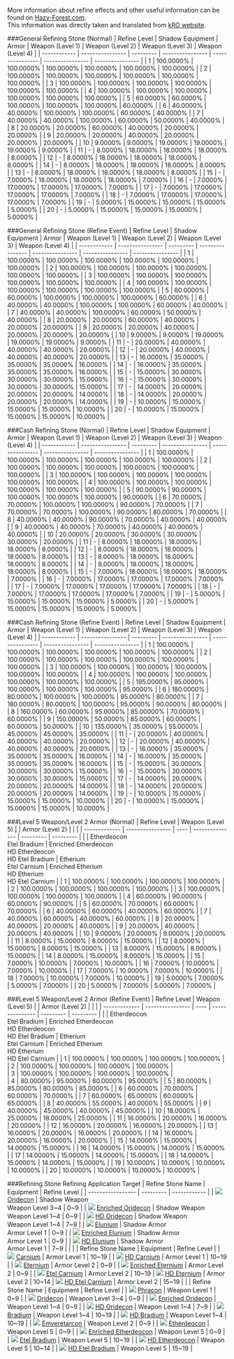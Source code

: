 More information about refine effects and other useful information can be found on [Hazy-Forest.com](https://hazyforest.com/equipment:refine).  
This information was directly taken and translated from [kRO website](https://probability.gnjoy.com/RO/SMELT/SMELT/0001).

###General Refining Stone (Normal)
| Refine Level | Shadow Equipment | Armor     | Weapon (Level 1) | Weapon (Level 2) | Weapon (Level 3) | Weapon (Level 4) |
| ------------ | ---------------- | --------- | ---------------- | ---------------- | ---------------- | ---------------- |
| 1	           | 100.0000%        |	100.0000% | 100.0000%	     | 100.0000%        |	100.0000%	   |   100.0000%      | 
| 2	           | 100.0000%        |	100.0000% | 100.0000%	     | 100.0000%        |	100.0000%	   |   100.0000%      | 
| 3	           | 100.0000%        |	100.0000% | 100.0000%	     | 100.0000%        |	100.0000%	   |   100.0000%      | 
| 4	           | 100.0000%        |	100.0000% | 100.0000%	     | 100.0000%        |	100.0000%	   |   100.0000%      | 
| 5	           | 60.0000%         |	60.0000%  | 100.0000%	     | 100.0000%        |	100.0000%	   |   60.0000%       |
| 6	           | 40.0000%         |	40.0000%  | 100.0000%	     | 100.0000%        |	60.0000%	   |   40.0000%       |
| 7	           | 40.0000%         |	40.0000%  | 100.0000%	     | 60.0000%	        |   50.0000%	   |   40.0000%       |
| 8	           | 20.0000%         |	20.0000%  | 60.0000%	     | 40.0000%	        |   20.0000%	   |   20.0000%       |
| 9	           | 20.0000%         |	20.0000%  | 40.0000%	     | 20.0000%	        |   20.0000%	   |   20.0000%       |
| 10           | 9.0000%          | 9.0000%	  | 19.0000%	     | 19.0000%	        |   19.0000%	   |   9.0000%        |
| 11           | -                | 8.0000%   |	18.0000%	     | 18.0000%	        |   18.0000%	   |   8.0000%        |
| 12           | -                | 8.0000%   |	18.0000%	     | 18.0000%	        |   18.0000%	   |   8.0000%        |
| 14           | -                | 8.0000%   |	18.0000%	     | 18.0000%	        |   18.0000%	   |   8.0000%        |
| 13           | -                | 8.0000%   |	18.0000%	     | 18.0000%	        |   18.0000%	   |   8.0000%        |
| 15           | -                | 7.0000%   |	18.0000%	     | 18.0000%	        |   18.0000%	   |   7.0000%        |
| 16           | -                | 7.0000%   |	17.0000%	     | 17.0000%	        |   17.0000%	   |   7.0000%        |
| 17           | -                | 7.0000%   |	17.0000%	     | 17.0000%	        |   17.0000%	   |   7.0000%        |
| 18           | -                | 7.0000%   |	17.0000%	     | 17.0000%	        |   17.0000%	   |   7.0000%        |
| 19           | -                | 5.0000%   |	15.0000%	     | 15.0000%	        |   15.0000%	   |   5.0000%        |
| 20           | -                | 5.0000%   |	15.0000%	     | 15.0000%	        |   15.0000%	   |   5.0000%        |

###General Refining Stone (Refine Event)
| Refine Level | Shadow Equipment |   Armor   | Weapon (Level 1) | Weapon (Level 2) | Weapon (Level 3) | Weapon (Level 4) |
| ------------ | ---------------- | --------- | ---------------- | ---------------- | ---------------- | ---------------- |
| 1            | 100.0000%        | 100.0000% | 100.0000%        | 100.0000%        | 100.0000%        | 100.0000%        | 
| 2            | 100.0000%        | 100.0000% | 100.0000%        | 100.0000%        | 100.0000%        | 100.0000%        | 
| 3            | 100.0000%        | 100.0000% | 100.0000%        | 100.0000%        | 100.0000%        | 100.0000%        | 
| 4            | 100.0000%        | 100.0000% | 100.0000%        | 100.0000%        | 100.0000%        | 100.0000%        | 
| 5            | 60.0000%         | 60.0000%  | 100.0000%        | 100.0000%        | 100.0000%        | 60.0000%         | 
| 6            | 40.0000%         | 40.0000%  | 100.0000%        | 100.0000%        | 60.0000%         | 40.0000%         | 
| 7            | 40.0000%         | 40.0000%  | 100.0000%        | 60.0000%         | 50.0000%         | 40.0000%         | 
| 8            | 20.0000%         | 20.0000%  | 60.0000%         | 40.0000%         | 20.0000%         | 20.0000%         | 
| 9            | 20.0000%         | 20.0000%  | 40.0000%         | 20.0000%         | 20.0000%         | 20.0000%         | 
| 10           | 9.0000%          | 9.0000%   | 19.0000%         | 19.0000%         | 19.0000%         | 9.0000%          | 
| 11           | -                | 20.0000%  | 40.0000%         | 40.0000%         | 40.0000%         | 20.0000%         | 
| 12           | -                | 20.0000%  | 40.0000%         | 40.0000%         | 40.0000%         | 20.0000%         | 
| 13           | -                | 16.0000%  | 35.0000%         | 35.0000%         | 35.0000%         | 16.0000%         | 
| 14           | -                | 16.0000%  | 35.0000%         | 35.0000%         | 35.0000%         | 16.0000%         | 
| 15           | -                | 15.0000%  | 30.0000%         | 30.0000%         | 30.0000%         | 15.0000%         | 
| 16           | -                | 15.0000%  | 30.0000%         | 30.0000%         | 30.0000%         | 15.0000%         | 
| 17           | -                | 14.0000%  | 20.0000%         | 20.0000%         | 20.0000%         | 14.0000%         | 
| 18           | -                | 14.0000%  | 20.0000%         | 20.0000%         | 20.0000%         | 14.0000%         | 
| 19           | -                | 10.0000%  | 15.0000%         | 15.0000%         | 15.0000%         | 10.0000%         | 
| 20           | -                | 10.0000%  | 15.0000%         | 15.0000%         | 15.0000%         | 10.0000%         | 

###Cash Refining Stone (Normal)
| Refine Level | Shadow Equipment |   Armor   | Weapon (Level 1) | Weapon (Level 2) | Weapon (Level 3) | Weapon (Level 4) |
| ------------ | ---------------- | --------- | ---------------- | ---------------- | ---------------- | ---------------- |
| 1		       | 100.0000%        | 100.0000% | 100.0000%        | 100.0000%        | 100.0000%        | 100.0000%        | 
| 2		       | 100.0000%        | 100.0000% | 100.0000%        | 100.0000%        | 100.0000%        | 100.0000%        | 
| 3		       | 100.0000%        | 100.0000% | 100.0000%        | 100.0000%        | 100.0000%        | 100.0000%        | 
| 4		       | 100.0000%        | 100.0000% | 100.0000%        | 100.0000%        | 100.0000%        | 100.0000%        | 
| 5		       | 90.0000%         | 90.0000%  | 100.0000%        | 100.0000%        | 100.0000%        | 90.0000%         | 
| 6		       | 70.0000%         | 70.0000%  | 100.0000%        | 100.0000%        | 90.0000%         | 70.0000%         | 
| 7		       | 70.0000%         | 70.0000%  | 100.0000%        | 90.0000%         | 80.0000%         | 70.0000%         | 
| 8		       | 40.0000%         | 40.0000%  | 90.0000%         | 70.0000%         | 40.0000%         | 40.0000%         | 
| 9		       | 40.0000%         | 40.0000%  | 70.0000%         | 40.0000%         | 40.0000%         | 40.0000%         | 
| 10           | 20.0000%         | 20.0000%  | 30.0000%         | 30.0000%         | 30.0000%         | 20.0000%         | 
| 11           | -                | 8.0000%   | 18.0000%         | 18.0000%         | 18.0000%         | 8.0000%          | 
| 12           | -                | 8.0000%   | 18.0000%         | 18.0000%         | 18.0000%         | 8.0000%          | 
| 13           | -                | 8.0000%   | 18.0000%         | 18.0000%         | 18.0000%         | 8.0000%          | 
| 14           | -                | 8.0000%   | 18.0000%         | 18.0000%         | 18.0000%         | 8.0000%          | 
| 15           | -                | 7.0000%   | 18.0000%         | 18.0000%         | 18.0000%         | 7.0000%          | 
| 16           | -                | 7.0000%   | 17.0000%         | 17.0000%         | 17.0000%         | 7.0000%          | 
| 17           | -                | 7.0000%   | 17.0000%         | 17.0000%         | 17.0000%         | 7.0000%          | 
| 18           | -                | 7.0000%   | 17.0000%         | 17.0000%         | 17.0000%         | 7.0000%          | 
| 19           | -                | 5.0000%   | 15.0000%         | 15.0000%         | 15.0000%         | 5.0000%          | 
| 20           | -                | 5.0000%   | 15.0000%         | 15.0000%         | 15.0000%         | 5.0000%          | 

###Cash Refining Stone (Refine Event)
| Refine Level | Shadow Equipment |    Armor  | Weapon (Level 1) | Weapon (Level 2) | Weapon (Level 3) | Weapon (Level 4) |
| ------------ | ---------------- | --------- | ---------------- | ---------------- | ---------------- | ---------------- |
| 1		       | 100.0000%        | 100.0000% | 100.0000%        | 100.0000%        | 100.0000%        | 100.0000%        |
| 2		       | 100.0000%        | 100.0000% | 100.0000%        | 100.0000%        | 100.0000%        | 100.0000%        | 
| 3		       | 100.0000%        | 100.0000% | 100.0000%        | 100.0000%        | 100.0000%        | 100.0000%        | 
| 4		       | 100.0000%        | 100.0000% | 100.0000%        | 100.0000%        | 100.0000%        | 100.0000%        | 
| 5		       | 195.0000%        | 95.0000%  | 100.0000%        | 100.0000%        | 100.0000%        | 95.0000%         | 
| 6		       | 180.0000%        | 80.0000%  | 100.0000%        | 100.0000%        | 95.0000%         | 80.0000%         | 
| 7		       | 180.0000%        | 80.0000%  | 100.0000%        | 95.0000%         | 90.0000%         | 80.0000%         | 
| 8		       | 160.0000%        | 60.0000%  | 95.0000%         | 85.00000%        | 70.0000%         | 60.0000%         | 
| 9		       | 150.0000%        | 50.0000%  | 85.0000%         | 60.0000%         | 60.0000%         | 50.0000%         | 
| 10	       | 135.0000%        | 35.0000%  | 55.0000%         | 45.0000%         | 45.0000%         | 35.0000%         |
| 11	       | -                | 20.0000%  | 40.0000%         | 40.0000%         | 40.0000%         | 20.0000%         |
| 12	       | -                | 20.0000%  | 40.0000%         | 40.0000%         | 40.0000%         | 20.0000%         |
| 13	       | -                | 16.0000%  | 35.0000%         | 35.0000%         | 35.0000%         | 16.0000%         |
| 14	       | -                | 16.0000%  | 35.0000%         | 35.0000%         | 35.0000%         | 16.0000%         |
| 15	       | -                | 15.0000%  | 30.0000%         | 30.0000%         | 30.0000%         | 15.0000%         |
| 16	       | -                | 15.0000%  | 30.0000%         | 30.0000%         | 30.0000%         | 15.0000%         |
| 17	       | -                | 14.0000%  | 20.0000%         | 20.0000%         | 20.0000%         | 14.0000%         |
| 18	       | -                | 14.0000%  | 20.0000%         | 20.0000%         | 20.0000%         | 14.0000%         |
| 19	       | -                | 10.0000%  | 15.0000%         | 15.0000%         | 15.0000%         | 10.0000%         |
| 20	       | -                | 10.0000%  | 15.0000%         | 15.0000%         | 15.0000%         | 10.0000%         |

###Level 5 Weapon/Level 2 Armor (Normal)
| Refine Level  | Weapon (Level 5) |      | Armor (Level 2) |           |           |
| ------------- | ---------------- | ---- | --------------- | --------- | --------- |
|               | Etherdeocon</br>Etel Bradium | Enriched Etherdeocon</br>HD Etherdeocon</br>HD Etel Bradium | Etherium</br>Etel Carnium | Enriched Etherium</br>HD Etherium</br>HD Etel Carnium |
| 1	            | 100.0000%        | 100.0000%              | 100.0000% | 100.0000%  |
| 2	            | 100.0000%        | 100.0000%              | 100.0000% | 100.0000%  |
| 3	            | 100.0000%        | 100.0000%              | 100.0000% | 100.0000%  |
| 4	            | 60.0000%	       | 90.0000%               | 60.0000%  | 90.0000%   |
| 5	            | 60.0000%	       | 70.0000%               | 60.0000%  | 70.0000%   | 
| 6	            | 40.0000%	       | 60.0000%               | 40.0000%  | 60.0000%   | 
| 7	            | 40.0000%	       | 60.0000%               | 40.0000%  | 60.0000%   | 
| 8	            | 20.0000%	       | 40.0000%               | 20.0000%  | 40.0000%   | 
| 9	            | 20.0000%	       | 40.0000%               | 20.0000%  | 40.0000%   |
| 10            | 9.0000%	       | 20.0000%               |  9.0000%  | 20.0000%   |
| 11            | 8.0000%	       | 15.0000%               |  8.0000%  | 15.0000%   |
| 12            | 8.0000%	       | 15.0000%               |  8.0000%  | 15.0000%   |
| 13            | 8.0000%	       | 15.0000%               |  8.0000%  | 15.0000%   |
| 14            | 8.0000%	       | 15.0000%               |  8.0000%  | 15.0000%   |
| 15            | 7.0000%	       | 10.0000%               |  7.0000%  | 10.0000%   |
| 16            | 7.0000%	       | 10.0000%               |  7.0000%  | 10.0000%   |
| 17            | 7.0000%	       | 10.0000%               |  7.0000%  | 10.0000%   |
| 18            | 7.0000%	       | 10.0000%               |  7.0000%  | 10.0000%   |
| 19            | 5.0000%	       | 7.0000%                |  5.0000%  | 7.0000%    |
| 20            | 5.0000%	       | 7.0000%                |  5.0000%  | 7.0000%    |

###Level 5 Weapon/Level 2 Armor (Refine Event)
| Refine Level  | Weapon (Level 5) |      | Armor (Level 2) |           |           |
| ------------- | ---------------- | ---- | --------------- | --------- | --------- |
|               | Etherdeocon</br>Etel Bradium | Enriched Etherdeocon</br>HD Etherdeocon</br>HD Etel Bradium | Etherium</br>Etel Carnium | Enriched Etherium</br>HD Etherium</br>HD Etel Carnium |
| 1	            | 100.0000%  | 100.0000% | 100.0000% | 100.0000% | 
| 2	            | 100.0000%  | 100.0000% | 100.0000% | 100.0000% |  
| 3	            | 100.0000%  | 100.0000% | 100.0000% | 100.0000% |  
| 4	            | 80.0000%	 | 95.0000%	 | 80.0000%	 | 95.0000%  | 
| 5	            | 80.0000%	 | 85.0000%  | 80.0000%	 | 85.0000%  | 
| 6	            | 60.0000%	 | 70.0000%	 | 60.0000%	 | 70.0000%  | 
| 7	            | 60.0000%	 | 65.0000%	 | 60.0000%	 | 65.0000%  | 
| 8	            | 40.0000%	 | 55.0000%	 | 40.0000%	 | 55.0000%  | 
| 9	            | 40.0000%	 | 45.0000%	 | 40.0000%	 | 45.0000%  | 
| 10            | 18.0000%	 | 25.0000%	 | 18.0000%	 | 25.0000%  | 
| 11            | 16.0000%	 | 20.0000%	 | 16.0000%	 | 20.0000%  | 
| 12            | 16.0000%	 | 20.0000%	 | 16.0000%	 | 20.0000%  | 
| 13            | 16.0000%	 | 20.0000%	 | 16.0000%	 | 20.0000%  | 
| 14            | 16.0000%	 | 20.0000%	 | 16.0000%	 | 20.0000%  | 
| 15            | 14.0000%	 | 15.0000%	 | 14.0000%	 | 15.0000%  | 
| 16            | 14.0000%	 | 15.0000%	 | 14.0000%	 | 15.0000%  | 
| 17            | 14.0000%	 | 15.0000%	 | 14.0000%	 | 15.0000%  | 
| 18            | 14.0000%	 | 15.0000%	 | 14.0000%	 | 15.0000%  | 
| 19            | 10.0000%	 | 10.0000%	 | 10.0000%	 | 10.0000%  | 
| 20            | 10.0000%	 | 10.0000%	 | 10.0000%	 | 10.0000%  | 

###Refining Stone Refining Application Target
| Refine Stone Name | Equipment | Refine Level |
| ----------------- | --------- | ------------ |
| ![](https://www.divine-pride.net/img/items/item/kROM/984) [Oridecon](https://www.divine-pride.net/database/item/984) | Shadow Weapon</br>Weapon Level 3~4 | 0~9 |
| ![](https://www.divine-pride.net/img/items/item/kROM/7620) [Enriched Oridecon](https://www.divine-pride.net/database/item/7620) | Shadow Weapon</br>Weapon Level 1~4 | 0~9 |
| ![](https://www.divine-pride.net/img/items/item/kROM/6240) [HD Oridecon](https://www.divine-pride.net/database/item/6240) | Shadow Weapon</br>Weapon Level 1~4 | 7~9 |
| ![](https://www.divine-pride.net/img/items/item/kROM/985) [Elunium](https://www.divine-pride.net/database/item/985) | Shadow Armor</br>Armor Level 1 | 0~9 |
| ![](https://www.divine-pride.net/img/items/item/kROM/7619) [Enriched Elunium](https://www.divine-pride.net/database/item/7619) | Shadow Armor</br>Armor Level 1 | 0~9 |
| ![](https://www.divine-pride.net/img/items/item/kROM/6241) [HD Elunium](https://www.divine-pride.net/database/item/6241) | Shadow Armor</br>Armor Level 1 | 7~9 |
| |
| Refine Stone Name | Equipment | Refine Level |
| ![](https://www.divine-pride.net/img/items/item/kROM/6223) [Carnium](https://www.divine-pride.net/database/item/6223) | Armor Level 1 | 10~19 |
| ![](https://www.divine-pride.net/img/items/item/kROM/6225) [HD Carnium](https://www.divine-pride.net/database/item/6225) | Armor Level 1 | 10~19 |
| ![](https://www.divine-pride.net/img/items/item/kROM/1000331) [Eternium](https://www.divine-pride.net/database/item/1000331) | Armor Level 2 | 0~9 |
| ![](https://www.divine-pride.net/img/items/item/kROM/1000333) [Enriched Eternium](https://www.divine-pride.net/database/item/7619) | Armor Level 2 | 0~9 |
| ![](https://www.divine-pride.net/img/items/item/kROM/1000370) [Etel Carnium](https://www.divine-pride.net/database/item/1000370) | Armor Level 2 | 10~19
| ![](https://www.divine-pride.net/img/items/item/kROM/1000335) [HD Eternium](https://www.divine-pride.net/database/item/1000335) | Armor Level 2 | 10~14
| ![](https://www.divine-pride.net/img/items/item/kROM/1000371) [HD Etel Carnium](https://www.divine-pride.net/database/item/1000371) | Armor Level 2 | 15~19
| |
| Refine Stone Name | Equipment | Refine Level |
| ![](https://www.divine-pride.net/img/items/item/kROM/1010) [Phracon](https://www.divine-pride.net/database/item/1010) | Weapon Level 1 | 0~9 |
| ![](https://www.divine-pride.net/img/items/item/kROM/984) [Oridecon](https://www.divine-pride.net/database/item/984) | Weapon Level 3~4 | 0~9 |
| ![](https://www.divine-pride.net/img/items/item/kROM/7620) [Enriched Oridecon](https://www.divine-pride.net/database/item/7620) | Weapon Level 1~4 | 0~9 |
| ![](https://www.divine-pride.net/img/items/item/kROM/6240) [HD Oridecon](https://www.divine-pride.net/database/item/6240) | Weapon Level 1~4 | 7~9 |
| ![](https://www.divine-pride.net/img/items/item/kROM/6224) [Bradium](https://www.divine-pride.net/database/item/6224) | Weapon Level 1~4 | 10~19 |
| ![](https://www.divine-pride.net/img/items/item/kROM/6226) [HD Bradium](https://www.divine-pride.net/database/item/6226) | Weapon Level 1~4 | 10~19 |
| ![](https://www.divine-pride.net/img/items/item/kROM/1011) [Emveretarcon](https://www.divine-pride.net/database/item/1011) | Weapon Level 2 | 0~9 |
| ![](https://www.divine-pride.net/img/items/item/kROM/1000332) [Etherdeocon](https://www.divine-pride.net/database/item/1000332) | Weapon Level 5 | 0~9 |
| ![](https://www.divine-pride.net/img/items/item/kROM/1000334) [Enriched Etherdeocon](https://www.divine-pride.net/database/item/1000334) | Weapon Level 5 | 0~9 |
| ![](https://www.divine-pride.net/img/items/item/kROM/1000368) [Etel Bradium](https://www.divine-pride.net/database/item/1000368) | Weapon Level 5 | 10~19 |
| ![](https://www.divine-pride.net/img/items/item/kROM/1000336) [HD Etherdeocon](https://www.divine-pride.net/database/item/1000336) | Weapon Level 5 | 10~14 |
| ![](https://www.divine-pride.net/img/items/item/kROM/1000369) [HD Etel Bradium](https://www.divine-pride.net/database/item/1000369) | Weapon Level 5 | 15~19 |